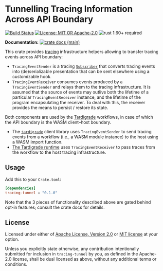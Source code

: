 # Tunnelling Tracing Information Across API Boundary

[![Build Status](https://github.com/slowli/tardigrade/workflows/CI/badge.svg?branch=main)](https://github.com/slowli/tardigrade/actions)
[![License: MIT OR Apache-2.0](https://img.shields.io/badge/License-MIT%2FApache--2.0-blue)](https://github.com/slowli/tardigrade#license)
![rust 1.60+ required](https://img.shields.io/badge/rust-1.60+-blue.svg?label=Required%20Rust)

**Documentation:**
[![crate docs (main)](https://img.shields.io/badge/main-yellow.svg?label=docs)](https://slowli.github.io/tardigrade/tardigrade_tracing/)

This crate provides [tracing] infrastructure helpers allowing to transfer tracing events
across API boundary:

- `TracingEventSender` is a tracing [`Subscriber`] that converts tracing events
  into (de)serializable presentation that can be sent elsewhere using a customizable hook.
- `TracingEventReceiver` consumes events produced by a `TracingEventSender` and relays them
  to the tracing infrastructure. It is assumed that the source of events may outlive
  both the lifetime of a particular `TracingEventReceiver` instance, and the lifetime
  of the program encapsulating the receiver. To deal with this, the receiver provides
  the means to persist / restore its state.

Both components are used by the [Tardigrade][`tardigrade`] workflows, in case of which
the API boundary is the WASM client–host boundary.

- The [`tardigrade`] client library uses `TracingEventSender` to send tracing events
  from a workflow (i.e., a WASM module instance) to the host using a WASM import function.
- [The Tardigrade runtime] uses `TracingEventReceiver` to pass traces from the workflow
  to the host tracing infrastructure.

## Usage

Add this to your `Crate.toml`:

```toml
[dependencies]
tracing-tunnel = "0.1.0"
```

Note that the 3 pieces of functionality described above are gated behind opt-in features;
consult the crate docs for details.

## License

Licensed under either of [Apache License, Version 2.0](LICENSE-APACHE)
or [MIT license](LICENSE-MIT) at your option.

Unless you explicitly state otherwise, any contribution intentionally submitted
for inclusion in `tracing-tunnel` by you, as defined in the Apache-2.0 license,
shall be dual licensed as above, without any additional terms or conditions.

[`tardigrade`]: https://crates.io/crates/tardigrade
[tracing]: https://docs.rs/tracing/0.1/tracing
[`Subscriber`]: https://docs.rs/tracing-core/0.1/tracing_core/trait.Subscriber.html
[The Tardigrade runtime]: https://crates.io/crates/tardigrade-rt
